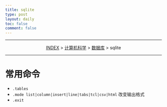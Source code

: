 ```yaml
---
title: sqlite
type: post
layout: daily
toc: false
comment: false
---
```

---
<span><center>[INDEX](/gknows/index) > [计算机科学](/gknows/计算机科学) > [数据库](/gknows/数据库) > sqlite</center></span>

---
# 常用命令
- `.tables`
- `.mode list|column|insert|line|tabs|tcl|csv|html` 改变输出格式
- `.exit`
